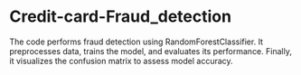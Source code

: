 # Credit-card-Fraud_detection
The code performs fraud detection using RandomForestClassifier. It preprocesses data, trains the model, and evaluates its performance. Finally, it visualizes the confusion matrix to assess model accuracy.
